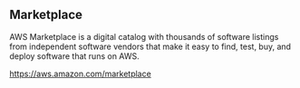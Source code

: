 ## Marketplace

AWS Marketplace is a digital catalog with thousands of software listings from independent software vendors that make it easy to find, test, buy, and deploy software that runs on AWS.

https://aws.amazon.com/marketplace